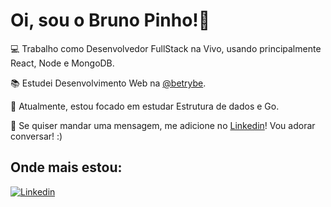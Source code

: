 # Oi, sou o Bruno Pinho!👋

:computer: Trabalho como Desenvolvedor FullStack na Vivo, usando principalmente React, Node e MongoDB.

📚 Estudei Desenvolvimento Web na [@betrybe](https://www.betrybe.com/).

:rocket: Atualmente, estou focado em estudar Estrutura de dados e Go.

💬 Se quiser mandar uma mensagem, me adicione no [Linkedin](http://linkedin.com/in/brunopinhodefreitas/)! Vou adorar conversar! :)  

## Onde mais estou:

<a href="https://linkedin.com/in/brunopinhodefreitas/" target="_blank"><img src="https://img.shields.io/badge/LinkedIn-0077B5?style=for-the-badge&logo=linkedin&logoColor=white" alt="Linkedin"></img></a> 
